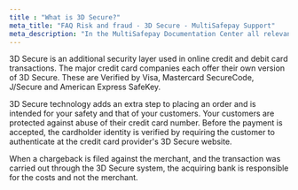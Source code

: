 ```yaml
---
title : "What is 3D Secure?"
meta_title: "FAQ Risk and fraud - 3D Secure - MultiSafepay Support"
meta_description: "In the MultiSafepay Documentation Center all relevant information regarding our Plugins and API. As well as Support pages for Payment Method, Tools and General Questions. You can also find the contact details of our Support Team and Integration Team."
---
```

3D Secure is an additional security layer used in online credit and debit card transactions. The major credit card companies each offer their own version of 3D Secure. These are Verified by Visa, Mastercard SecureCode, J/Secure and American Express SafeKey.

3D Secure technology adds an extra step to placing an order and is intended for your safety and that of your customers. Your customers are protected against abuse of their credit card number. Before the payment is accepted, the cardholder identity is verified by requiring the customer to authenticate at the credit card provider's 3D Secure website.

When a chargeback is filed against the merchant, and the transaction was carried out through the 3D Secure system, the acquiring bank is responsible for the costs and not the merchant.

<br>
